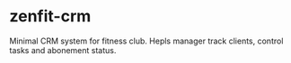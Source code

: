 # zenfit-crm
Minimal CRM system for fitness club. Hepls manager track clients, control tasks and abonement status.
